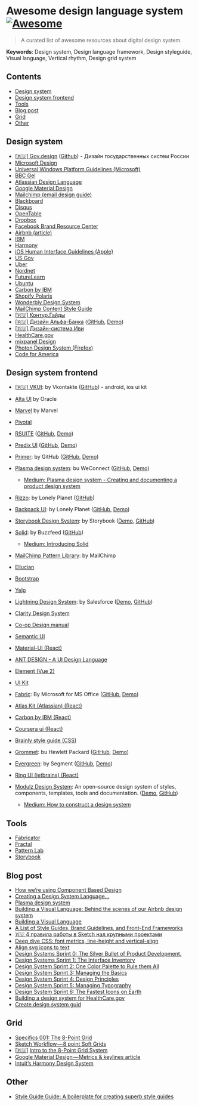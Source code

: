# Awesome design language system [![Awesome](https://cdn.rawgit.com/sindresorhus/awesome/d7305f38d29fed78fa85652e3a63e154dd8e8829/media/badge.svg)](https://github.com/sindresorhus/awesome)
> A curated list of awesome resources about digital design system.

**Keywords**: Design system, Design language framework, Design styleguide, Visual language, Vertical rhythm, Design grid system


## Contents

- [Design system](#design-system)
- [Design system frontend](#Design-system-frontend)
- [Tools](#tools)
- [Blog post](#blog-post)
- [Grid](#grid)
- [Other](#other)


## Design system
* [[🇷🇺] Gov.design](http://gov.design/) ([Github](https://github.com/govdesign)) - Дизайн государственных систем России
* [Microsoft Design](https://www.microsoft.com/en-us/design)
* [Universal Windows Platform Guidelines (Microsoft)](https://developer.microsoft.com/en-us/windows/apps/design)
* [BBC Gel](http://www.bbc.co.uk/gel)
* [Atlassian Design Language](https://atlassian.design/)
* [Google Material Design](https://material.google.com/)
* [Mailchimp (email design guide)](http://mailchimp.com/resources/email-design-guide/)
* [Blackboard](http://design.blackboard.com/)
* [Disqus](https://disqus.com/pages/style-guide/)
* [OpenTable](http://brand.opentable.com/)
* [Dropbox](https://www.dropbox.com/branding/)
* [Facebook Brand Resource Center](https://en.facebookbrand.com/)
* [Airbnb (article)](http://airbnb.design/building-a-visual-language/)
* [IBM](http://www.ibm.com/design/language/)
* [Harmony](http://harmony.intuit.com/)
* [iOS Human Interface Guidelines (Apple)](https://developer.apple.com/ios/human-interface-guidelines/)
* [US Gov](https://standards.usa.gov/)
* [Uber](https://brand.uber.com/)
* [Nordnet](https://www.nordnet.se/brand/)
* [FutureLearn](https://www.futurelearn.com/pattern-library)
* [Ubuntu](http://design.ubuntu.com/apps/get-started/overview)
* [Carbon by IBM](http://carbondesignsystem.com/)
* [Shopify Polaris](https://polaris.shopify.com/)
* [Wonderbly Design System](http://design-system.lostmy.name/)
* [MailChimp Content Style Guide](http://styleguide.mailchimp.com/)
* [[🇷🇺] Контур.Гайды](https://guides.kontur.ru/)
* [[🇷🇺] Дизайн Альфа-Банка](https://design.alfabank.ru/) ([GitHub](https://github.com/alfa-laboratory/arui-feather), [Demo](https://design.alfabank.ru/components/amount))
* [[🇷🇺] Дизайн-система Иви](https://design.ivi.ru/)
* [HealthCare.gov](https://design.cms.gov/)
* [mixpanel Design](http://mixpanel.github.io/mixpanel-common/examples/style-guide-new/)
* [Photon Design System (Firefox)](http://design.firefox.com/photon/welcome.html)
* [Code for America](http://style.codeforamerica.org/)

## Design system frontend
* [[🇷🇺] VKUI](https://vkcom.github.io/vkui-styleguide/): by Vkontakte ([GitHub](https://github.com/VKCOM/VKUI)) - android, ios ui kit
* [Alta UI](http://www.oracle.com/webfolder/ux/middleware/alta/index.html) by Oracle
* [Marvel](https://marvelapp.com/styleguide/) by Marvel
* [Pivotal](https://styleguide.pivotal.io)
* [RSUITE](https://rsuitejs.com/en/) ([GitHub](https://github.com/rsuite/rsuite), [Demo](https://rsuitejs.com/en/components/overview))
* [Predix UI](https://www.predix-ui.com) ([GitHub](https://github.com/PredixDev), [Demo](http://primercss.io/storybook))
* [Primer](http://primercss.io/): by GitHub ([GitHub](https://github.com/primer/primer), [Demo](http://primercss.io/storybook))
* [Plasma design system](http://plasma.guide/): bu WeConnect ([GitHub](https://github.com/WeConnect/plasma), [Demo](https://www.predix-ui.com/#/gallery))
  * [Medium: Plasma design system - Creating and documenting a product design system](https://medium.com/p/plasma-design-system-4d63fb6c1afc)
* [Rizzo](https://rizzo.lonelyplanet.com/): by Lonely Planet ([GitHub](https://github.com/lonelyplanet/rizzo))
* [Backpack UI](https://lonelyplanet.github.io/backpack-ui): by Lonely Planet ([GitHub](https://github.com/lonelyplanet/backpack-ui), [Demo](https://lonelyplanet.github.io/backpack-ui))
* [Storybook Design System](https://storybook-design-system.netlify.com/): by Storybook ([Demo](https://storybook-design-system.netlify.com/), [GitHub](https://github.com/storybookjs/design-system))
* [Solid](http://solid.buzzfeed.com/): by Buzzfeed ([GitHub](https://github.com/buzzfeed/solid))
  * [Medium: Introducing Solid](https://medium.com/buzzfeed-design/introducing-solid-1c16b1bf4868)
* [MailChimp Pattern Library](https://ux.mailchimp.com/): by MailChimp
* [Ellucian](https://styleguide.elluciancloud.com/)
* [Bootstrap](http://getbootstrap.com/)
* [Yelp](https://www.yelp.com/styleguide)
* [Lightning Design System](https://www.lightningdesignsystem.com/): by Salesforce ([Demo](https://www.lightningdesignsystem.com/components/overview/), [GitHub](https://github.com/salesforce-ux/design-system))
* [Clarity Design System](https://vmware.github.io/clarity/)
* [Co-op Design manual](https://coop-design-manual.herokuapp.com/)
* [Semantic UI](https://semantic-ui.com/)
* [Material-UI (React)](http://www.material-ui.com/)
* [ANT DESIGN - A UI Design Language](https://ant.design/)
* [Element (Vue 2)](http://element.eleme.io/)
* [UI Kit](https://getuikit.com/)
* [Fabric](http://dev.office.com/fabric#/): By Microsoft for MS Office ([GitHub](https://github.com/OfficeDev/office-ui-fabric-react), [Demo](https://developer.microsoft.com/en-us/fabric#/components))
* [Atlas Kit (Atlassian) (React)](https://atlaskit.atlassian.com/)
* [Carbon by IBM (React)](http://react.carbondesignsystem.com/)
* [Coursera ui (React)](https://webedx-spark.github.io/coursera-ui)
* [Brainly style guide (CSS)](http://styleguide.brainly.com)
* [Grommet](http://grommet.io/): bu Hewlett Packard ([GitHub](https://github.com/grommet/grommet), [Demo](http://grommet.io/docs/components/))
* [Evergreen](https://evergreen.segment.com/): by Segment ([GitHub](https://github.com/segmentio/evergreen/), [Demo](https://evergreen.segment.com/))

* [Ring UI (jetbrains) (React)](http://www.jetbrains.org/ring-ui)
* [Modulz Design System](https://www.modulz.co/): An open–source design system of styles, components, templates, tools and documentation. ([Demo](https://www.modulz.co/showcase/), [GitHub](https://github.com/modulz/modulz))
  * [Medium: How to construct a design system](https://medium.freecodecamp.org/how-to-construct-a-design-system-864adbf2a117)

## Tools
* [Fabricator](https://fbrctr.github.io/)
* [Fractal](http://fractal.build/)
* [Pattern Lab](http://patternlab.io/)
* [Storybook](https://storybook.js.org/)

## Blog post
* [How we’re using Component Based Design](https://medium.com/@lewisplushumphreys/how-were-using-component-based-design-5f9e3176babb)
* [Creating a Design System Language…](https://medium.com/globoforce-design/creating-a-design-system-158a2d832551)
* [Plasma design system](https://medium.com/@andrewcouldwell/plasma-design-system-4d63fb6c1afc)
* [Building a Visual Language: Behind the scenes of our Airbnb design system](https://medium.com/airbnb-design/building-a-visual-language-behind-the-scenes-of-our-airbnb-design-system-224748775e4e)
* [Building a Visual Language](http://airbnb.design/building-a-visual-language/)
* [A List of Style Guides, Brand Guidelines, and Front-End Frameworks](https://medium.com/@theearlcarlson/a-list-of-style-guides-brand-guidelines-and-front-end-frameworks-e5bb62db91e5)
* [🇷🇺 4 правила работы в Sketch над крупными проектами](https://habrahabr.ru/post/320990/)
* [Deep dive CSS: font metrics, line-height and vertical-align](http://iamvdo.me/en/blog/css-font-metrics-line-height-and-vertical-align)
* [Align svg icons to text](https://blog.prototypr.io/align-svg-icons-to-text-and-say-goodbye-to-font-icons-d44b3d7b26b4)
* [Design Systems Sprint 0: The Silver Bullet of Product Development.](https://medium.com/@marcintreder/design-systems-sprint-0-the-silver-bullet-of-product-development-8c0ed83bf00d)
* [Design Systems Sprint 1: The Interface Inventory](https://medium.com/@marcintreder/design-systems-sprint-1-the-interface-inventory-1f78d376e49a)
* [Design System Sprint 2: One Color Palette to Rule them All](https://medium.com/@marcintreder/design-system-sprint-2-one-color-palette-to-rule-them-all-d0114ed1f659)
* [Design System Sprint 3: Managing the Basics](https://medium.com/@marcintreder/design-system-sprint-3-managing-the-basics-50ff588cbac8)
* [Design System Sprint 4: Design Principles](https://medium.com/@marcintreder/design-system-sprint-4-design-principles-8efb22d8a208)
* [Design System Sprint 5: Managing Typography](https://medium.com/@marcintreder/design-system-sprint-4-managing-typography-303e335894ee)
* [Design System Sprint 6: The Fastest Icons on Earth](https://medium.com/@marcintreder/design-system-sprint-6-the-fastest-icons-on-earth-bf91c0a47ef9)
* [Building a design system for HealthCare.gov](https://blog.navapbc.com/building-a-design-system-for-healthcare-gov-20dc1a833ab3)
* [Create design system guid](https://www.uxpin.com/create-design-system-guide)

## Grid
* [Specifics 001: The 8-Point Grid](https://spec.fm/specifics/8-pt-grid)
* [Sketch Workflow — 8 point Soft Grids](https://medium.com/sketch-app-sources/8-point-soft-grids-in-sketch-e8f1d5ca2cd4)
* [[🇷🇺](https://habrahabr.ru/company/everydaytools/blog/319700/)] [Intro to the 8-Point Grid System](https://medium.com/built-to-adapt/intro-to-the-8-point-grid-system-d2573cde8632)
* [Google Material Design — Metrics & keylines article](https://material.io/guidelines/layout/metrics-keylines.html#metrics-keylines-touch-target-size)
* [Intuit’s Harmony Design System](http://harmony.intuit.com/grid/)

## Other
- [Style Guide Guide: A boilerplate for creating superb style guides](https://bradfrost.github.io/style-guide-guide)
